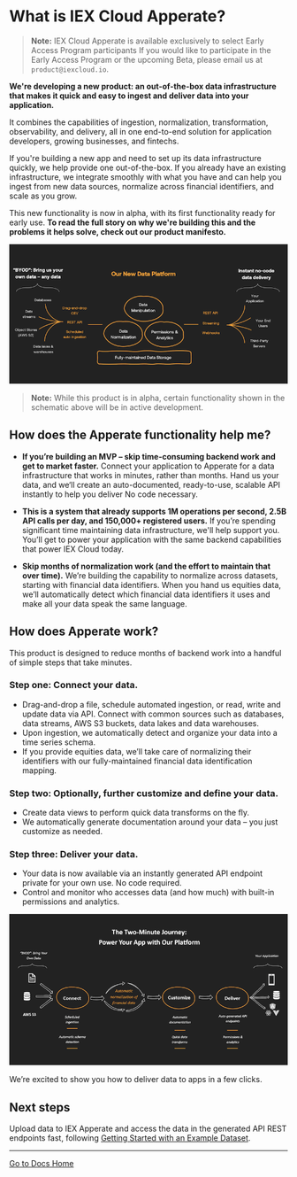 # What is IEX Cloud Apperate?

> **Note:** IEX Cloud Apperate is available exclusively to select Early Access Program participants If you would like to participate in the Early Access Program or the upcoming Beta, please email us at `product@iexcloud.io`.

**We're developing a new product: an out-of-the-box data infrastructure that makes it quick and easy to ingest and deliver data into your application.** 

It combines the capabilities of ingestion, normalization, transformation, observability, and delivery, all in one end-to-end solution for application developers, growing businesses, and fintechs. 

If you're building a new app and need to set up its data infrastructure quickly, we help provide one out-of-the-box. If you already have an existing infrastructure, we integrate smoothly with what you have and can help you ingest from new data sources, normalize across financial identifiers, and scale as you grow.

This new functionality is now in alpha, with its first functionality ready for early use. **To read the full story on why we're building this and the problems it helps solve, check out our product manifesto.**

![](./what-is-iex-cloud-apperate/apperate-platform.png)

> **Note:** While this product is in alpha, certain functionality shown in the schematic above will be in active development.

## How does the Apperate functionality help me?

- **If you’re building an MVP – skip time-consuming backend work and get to market faster.** Connect your application to Apperate for a data infrastructure that works in minutes, rather than months. Hand us your data, and we‘ll create an auto-documented, ready-to-use, scalable API instantly to help you deliver  No code necessary. 

- **This is a system that already supports 1M operations per second, 2.5B API calls per day, and 150,000+ registered users.** If you’re spending significant time maintaining data infrastructure, we'll help support you. You’ll get to power your application with the same backend capabilities that power IEX Cloud today.  

- **Skip months of normalization work (and the effort to maintain that over time).** We’re building the capability to normalize across datasets, starting with financial data identifiers. When you hand us equities data, we’ll automatically detect which financial data identifiers it uses and make all your data speak the same language.   
 
## How does Apperate work?

This product is designed to reduce months of backend work into a handful of simple steps that take minutes. 

### Step one: Connect your data.  

- Drag-and-drop a file, schedule automated ingestion, or read, write and update data via API. Connect with common sources such as databases, data streams, AWS S3 buckets, data lakes and data warehouses. 
- Upon ingestion, we automatically detect and organize your data into a time series schema.
- If you provide equities data, we’ll take care of normalizing their identifiers with our fully-maintained financial data identification mapping.  

### Step two: Optionally, further customize and define your data.

- Create data views to perform quick data transforms on the fly. 
- We automatically generate documentation around your data – you just customize as needed. 

### Step three: Deliver your data. 

- Your data is now available via an instantly generated API endpoint private for your own use. No code required.  
- Control and monitor who accesses data (and how much) with built-in permissions and analytics. 
 
![Two minute journey with Apperate](./what-is-iex-cloud-apperate/two-minute-journey.png)

We’re excited to show you how to deliver data to apps in a few clicks.

## Next steps

Upload data to IEX Apperate and access the data in the generated API REST endpoints fast, following [Getting Started with an Example Dataset](./getting-started-with-an-example-dataset.md).

---
[Go to Docs Home](https://github.com/iexcloud/docs/blob/main/README.md)